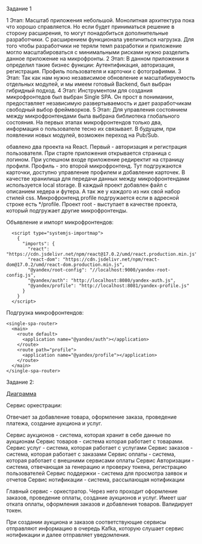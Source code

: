 Задание 1

1 Этап:
    Масштаб приложения небольшой. Монолитная архитектура пока что хорошо справляется. Но если будет приниматься решение в сторону расширения, то могут понадобиться дополнительные разработчики. С расширением функционала увеличиться нагрузка. Для того чтобы разработчики не теряли темп разработки и приложение могло масштабироваться с минимальными рисками нужно разделить данное приложение на микрофронты.
2 Этап:
    В данном приложении я определил такие бизнес функции:
        Аутентификация, авторизация, регистрация.
        Профиль пользователя и карточки с фотографиями.
3 Этап:
    Так как нам нужно независимое обновление и масштабируемость отдельных модулей, и мы имеем готовый Backend, был выбран гибридный подход.
4 Этап:
    Инструментом для создания микрофронтедов был выбран Single SPA. Он прост в понимании, предоставляет независимую развертываемость и дает разработчикам свободный выбор фреймворков.
5 Этап:
    Для управления состоянием между микрофронтендами была выбрана библиотека глобального состояния. На первых этапах микрофронтендов только два, информация о пользователе тесно их связывает. В будущем, при появлении новых модулей, возможен переход на Pub/Sub.

обавлено два проекта на React. Первый - авторизация и регистрация пользователя. При старте приложения открывается страница с логином. При успешном входе приложение редиректит на страницу профиля. Профиль - это второй микрофронтенд. Тут подгружаются карточки, доступно управление профилем и добавление карточек. В качестве хранилища для передачи данных между микрофронтендами используется local storage. В каждый проект добавлен файл с описанием хедера и футера. А так же у каждого из них свой набор стилей css. Микрофронтенд profile подгружается если в адресной строке есть */profile. Проект root - выступает в качестве проекта, который подгружает другие микрофронтенды.

Объявление и импорт микрофронтендов:
```
  <script type="systemjs-importmap">
    {
      "imports": {
        "react": "https://cdn.jsdelivr.net/npm/react@17.0.2/umd/react.production.min.js",
        "react-dom": "https://cdn.jsdelivr.net/npm/react-dom@17.0.2/umd/react-dom.production.min.js",
        "@yandex/root-config": "//localhost:9000/yandex-root-config.js",
        "@yandex/auth": "http://localhost:8080/yandex-auth.js",
        "@yandex/profile": "http://localhost:8081/yandex-profile.js"
      }
    }
  </script>
```

Подгрузка микрофронтендов:
```
<single-spa-router>
  <main>
    <route default>
      <application name="@yandex/auth"></application>
    </route>
    <route path="profile">
      <application name="@yandex/profile"></application>
    </route>
  </main>
</single-spa-router>
```


Задание 2:

[Диаграмма](https://app.diagrams.net/?tags=%7B%7D&lightbox=1&highlight=0000ff&edit=_blank&layers=1&nav=1&title=praktikum_arch_template.drawio.xml.drawio.xml#R%3Cmxfile%3E%3Cdiagram%20name%3D%22DF%22%20id%3D%22BleSmaJVXqo2yb7Co1eL%22%3E7X1tc%2BO4se6vcdW9H8aFd5Af7ZGd5CSbs5Xd3E3Ol1OyLXuc9VgTWzO7k19%2FSYmAwEZToiQSICnMVnktiZQl4MHTjUb30xf84%2Bff%2F%2FA2%2F%2FLph%2BXD4uWCkYffL%2FjsgjFKc0GK%2F5dPfd88lTPzzNPb88PmOeeJn57%2Fs6juNc9%2BfX5YvNcuXC2XL6vnL%2FUn75evr4v7VXXz5rn529vyt%2FfaU4%2FLl4faE1%2FmT4vaG5VP%2FHQ%2Ff1l4l%2F3y%2FLD6tHk2Y3r7%2FB8Xz0%2BfzF%2BmKt%2B88nluLq7e%2BP3T%2FGH5m%2FMUv7ngH9%2BWy9Xmt8%2B%2Ff1y8lMNXH5fbhlftB3tbvK7a3PDz1fsvf87%2BcPXl8%2BLHTw%2F8j%2F%2Fv7%2F%2Fz%2BwedV5%2Fu2%2Fzla%2FWVq4%2B7%2Bm7G4G359fVhUb4NueDXv316Xi1%2B%2BjK%2FL1%2F9rZj34rlPq88vxSNa%2FPr4%2FPLycfmyfFvfyx%2Fmi%2Bzxvnj%2BffW2%2FHXhvKLus8XdY%2FGK%2F0Wq7%2FZt8bZa%2FO48VX2xPyyWnxert%2B%2FFJdWrnJhRNjgjcvP4t%2B2kKaKriz45MyY0r56dV1B5sm%2B%2FHc3il2pADxncLO93cBf0QS40Nri50nyuilc%2BL7%2FN79Z%2Fq7z%2FbfH%2B%2FB%2F38XI1XzmPi%2FW7cB8vHp7dhy%2FL%2B1%2FtR61WnPNyBxMpi0mqTSTNqfBmMuPcn0jN9enzeP%2Fnu6fnj%2FLfn%2F73T%2F94vf5vuvi7%2BPOHPEvTeNg0KkXq61FQ7s0iEzm2HkkXy%2FE%2Fan7zd%2FHD%2FPWH7%2FN79vbl6t%2BvHyhhh8wj3T%2BP87f7ymJJf1YfHx%2FZPcp8D%2BpOSdXNSDOd1RfMB5kRb6glzfyRtpaph5Hm3kj%2F%2FPXtbvnj%2FLs34sUXXYFhfXl%2Bei1%2Bvy%2BGZVGM2XU5HM%2BFTb6qXvj8%2FPBQ3o7OT30GrdUtsf64fF1VE8a4eVx9EsSeHjEZmuyfDKo1Avu8J%2FKixLfwv1z9dcrToJSurwlhRte1IbKfSWhYEAe5WSOhnoxBtLPW1CN6G2nqjfTt%2FH31w%2FJ1MW3uyQykds0GFTQo7MUUYS8B7IXCYC8Q2Iv%2BYC%2F9kS5wd3Vb%2FryerX%2BK9U%2B5%2Fnl1UYxnRi%2BnbpFbTRaVmCPan0X2vSNvDhavD1dl%2BKIc9Jf5%2B%2FvzfX1G6mN6%2F%2FXtm%2FXoi9F6%2B%2F6P8pVLQqh54p%2Flq5esHKzNE7Pf3etn391HPy7enosvW071%2BsnGmVg8mPBJwzy4SwIZZPPc2%2BJlvnr%2BVg%2B6YCNf%2FYUfl8%2FFJ9nu%2Fyk0RTaAZN7kffn17X5R3eeGScBbFftIdSkkrb0dy8glVYyYf0zV33w1f3tarLw3L2awXF72si%2FlBe8HfA2W1WI6xS%2Bbt9yCzw718WEKqRSCR%2FVScsCXGirVv7%2BW0arrz8XXfS6W%2FVXxKvnyO%2FjJaPG%2FEjOkJJIPzwVOS9SUF3%2FYvlau9A%2Ff5m%2FP8%2BL%2Fr18%2FF4i731z0unz7PH9BrloUdvzD%2FL34fc%2BF85cCuq%2FzVRk4RC%2F8tXj5%2BfVp8%2Br862rpvLb8sma2D8UWu%2BmSx8V89fVt8eF9sVoV1zT9lfXHWT0vX1tdWPz%2Fy%2FL9uby%2B4bLCrC1W95%2F8V1%2BeXxcfzLKCL95vzGD59NvT3f8p7VKBE7L9%2F%2F91Jqsi%2Bqv1tM%2FfVs5LGzIvX6lofYuH8q%2BUJFUDyRfqXqCeqv%2BvYVV%2BHRRZm%2B%2B5NgjlX6Ksgovzlx43tmX73B8XL98W5Zwhf69gr3xjAm%2BMCSzM3to0XjNjDotnyPp35ZnJjeHMqmfY5rLNG67f%2FJo4byidNyHmqxZLcvNt6yNQPP1l%2Bxwk%2F4JV%2FzK%2FW7wca4XdAFHJ3xXxFG8ury%2FkzLMfPr%2FvsVzQANsAfPVHL9wYN2aYCz7NuaqRHe3EFNCMy%2Frb5uZTmzdZPj4WC9Kz44dRacMAIW7YaaZ98fvzqmbMi8cbW86ZrB5vTXn54LvzABpy3FEglypz%2FYSa49CJn7AxkG22CgPxKFA3gMv8Umpp3QCAq7YuBmcEeivAWenKn4B%2FiKtu%2FYmGRdDsT5xA%2FHVGt5wtHc6%2B2WxqHEomDtNn5vni58c1l%2FsX2wt49WonlD8aejfsNVx6L5ZKXntbAVzxTsgd95MlRu4J1wnXXdgbkfH61o9wEQrZimERiQ6RfUUdH1w7yCZ9edkJmt1Bk0hwJs8UCQZNjp2c9EW6Nw0bwyuDNheIN85L7m4xgTIEKClwbXOSBcOkOXLvky73Wu%2BEwyHgUKh6tIFTmIbUJw6xxKQuuVE4AKOe43m9M1AG8OmCmSR8hsIn51kdoDnMr%2BoRn3nPbmV%2B48DsqsaWlROpHdBeOb%2FrhMBgCJR53X3kmZbhIBjAVB%2B6s0mgjA9KLuqh3TwPFkfSvcdH99Ji2lsPBIeUE%2FC2UuXhgIjVJ3QJxJkTvnSDlcKhRRegyrnmtg7WG%2FOQmJ2QzWJSzrvdGNpdX5MQ3D%2BCKTgkEyqnwRBM%2FWzP4SN4h%2F1PqA0UPspkfVskNAmI2p4dgGOc0pa0mhyDUEF3UT%2FnpFwGCyxp1jet7vVQExwHBUfBAF0ymALbIxpl32GkE8OcJipfXWxxy6uLEz7738%2FTvO6FUhnQnqvmxJD3L%2FPXvunyIAhuPlCCYA8hpbxusZmt%2Fw%2BReIrFOeHsdlFTclGrJ5F8mvUkJlGyk3qSuumUNL%2BkmtXfrauET%2Fi5TQ1gzwmffZ9Ddp7C7xLqx%2FrFxfPlH59%2FLmscXu%2Feq1KHXcn8D8%2FfOqxw2H7vrioNap9vNJRvGG24lP%2BBKVanCRHM6ZAaq61Niy4tuokvOqp5fdEVrn9AP6uFpNORBT4XbnEPpfqiq%2BIeRsUFqO7RnXptY6zugUVi%2BSUjKjf%2FMpBM2Nrby0Fc%2BQPVAJwduXosB66eqfXpt1ZYNLt6jVvd%2FeWjPdB4ntUNEYggZg1Zv2625UdjuPZZhL22YKSbbsN1AzYGeSbAQu4l%2FxIfINqnCyY3RzmsljG5hTQ4RIRHj5d%2FmpVT3zL02K%2FihyPyQUuRj5cS7Nfz%2B1%2Bf1tcZnZbX5euiutqRbrnOyv92WZ9D1EBywJnGnrhiIASxO11oROIYMqWfQ8SQOUvcmYueUAZRlusWKFNhUdbngZ7094vXlQHdogw1staGVtdPhrUKD1tq2RGeNPD06ADwxPrHU2OaTEIJihKgHUR1fJT0eXC7FyWO9eJOzOljdVFCkIegfHgI6k9PpRZuESzvLNyScRtdMeEWee7hFlEvbhc8v8zUNtyij1dSqW%2F%2FYGFyZ0IqWX1pCBFEmK3vEL9LnqAO2qYTJHmJfXES1llywoeCiQRQwP%2FQlS6WOXM27J7BN%2BkxUsL6PCFOu9wou1wOKDGP7y0c1G%2BjhdywJzC8UA0Cwzq%2FIzuN9imatRzRrEXtNe9NsxaV4QBD%2B%2F7rRp5yTa7Lr6tSlvKj7ctDfDwW%2F92WH%2BL66W3%2B8LzYvmbgWx%2F%2B9eUzb%2Firix%2Fm75%2BsO2ZW2Npe%2FGhlNWd3y9Vq%2BRlZgqvlF2ylulhwVh4zj6svX%2F7J%2BfuXzRd9fP69%2FBwb87J4u%2Fm22FiZSvz4S3nD59%2Bfyo5Jl%2FPf3sXl02L%2B1sL4HAwkTmA7Ao4I4VOkGwHtq5UK5Ugg6rBkA9HglbQ5p4lK1Z1Qg4AzKuWl3%2BqIYp2O%2BuNdcyA%2FOd6l8Xm3hVZ44t2h8y7Lo%2FMuspWcDVlycPxU7bEJwaiahT1u5C0CamOkajYAFxmr6kxUPTaqju8iI6UcnbnIu3Nw%2BdmRNPSnGepP2%2BqPQCTtR8uQY4%2BXl%2Bcv701D584BXHVgWOsMcnurdTH93awuSuHwcoSmkWaejPc1tsJ3qOUox5Z7JjD%2B2LaxgGvDZHops%2FpwQu5%2FfFn%2Bdv9p%2Fra6fCgbnM4bp6Q%2B7CPrlsopCKV%2BsE1Q3alkCAdRveMg4LTJlNim%2FviuQJQ3dwXavpa6Avmf%2B9iuQPD8RJhB3tkuqLkN0NHdfg6ugfY%2BhHUfMPiQwZwL1dO8N0%2FfvSH54M2tf07Ze9njHW%2FvdXs7y1VH%2FQ85zVqEyaipyalZnv7IqjnTKJFVIqvpkxVMiTxTKmJYv%2B2wVKQxv2kCETYR%2FzBEp8OQCUTYePTDEKx0fha4ZHB6oTOBnm%2F0dhSNpkxiZS6ncC9ivsrGf%2FYVE8foaFC5VvVEWW6NV61CTSBjqnob1ORbn6NvfXrf4KN98ICOqg3JouZ8%2FnZf0SbvaoVnrF4HzUmGrHCjqVwjzQ5cVrxJQuP6vju6NF807HNm%2F5q%2FPi2Lj%2Fnj99Wn5ev%2B0vm7xmnvz2R25ENvG13smuu%2BUmRxqcKAU23iZ%2BBw0s0gMUkhuX3J7Rpkb8nqW2Dol11W73LlprHw2p%2FZemik6V02tGY%2BjQ3xuW7b7HAZcLJLAHQSILftta3LwnyQM3OaEMYLbLFPPMhotNsa0o9Sf2zcGpp5e1k8rjoaep3DoTfBB2foOUHCH13s0fGhx7dWxy9NTEe%2F2lodUWF%2BG3njBWIPt%2Bt%2FTYjpxASpDEJEI3u0oKuzRQra%2FijOxCItKABcfnlYPM6%2FvnTEHIJoyBym%2FXCAoAyOiha5A6c4%2Bu3I2Ynd90DPjGax6bkht6xDj%2BcsWdb49XamDXpr5xAiJMtiFZchY%2BVbwkqR8iNJmSGedFhSblFQmUA0cBCZ045YIMIUzmag9MRuBqwHf1O3Qtbm2K4bpL4ZsBfn52Z8dA4iikz5boZVbApifHbIjTXmV4B4MyuFVMuIjPtLFXKGESi%2BIwLVI8zayXuO3mlV%2Fs4grNNqoJus0HitEFexrVDXMcGDlmo3K5OBMTXdL%2BOtzIZECrdi9NphVdG8YXQjdjfO7tKlZmICgdR5yQ3%2B3TrvT50b%2FWrW7AAvoYrYjtlHyEA3wQI7WCkqhp3efIROwoCJ1c97bxG75jaB6HAQQTOGxcqCgqhNqGxiZWvNiW1dzDHnwNygB5Nm31pTnDSZL93Psh%2FLKtbg6qkY5wN8gS5O3d1FChex7mgGRAaCAjT3DX6O2HvYwaq7LMJmofuURjiGNMKhZgtWiUqPmxW3ve7n58%2Fl0iZ%2FXfxW%2FPzb8vM6SHNq2U9TttN%2F%2FfLznvKb5vSfflIb7%2BjDw%2BM2VdndqxaOXN7R1kJwDTIMBFEe0wiEaboowcGZBosXJaYZD9OMLmH5NAqaddQ8w0m0qr%2FRxAlIAldHcOT8A8uo7o%2BBUslEYqAzZKA%2FzabONRpsbIVC0inDck1zk4DENYlrJss15%2BrteAyU%2B9utwAyEneQkBkoMdA4MNPMyg668kpYb5yh65rypX9hSPKlrilNTJzMQO5LM37qhx9L9kVlzNWwis0RmkyazfObcYNWB1zTG0DvtBcLjualTlwD9zLnMED8sR4q7%2B6Ou5uruRF2JuiZNXXuFOifORgwoTUikH4LtUBCGjZpb%2FiU2Smw0bTayic7WkcrqydCb3d%2B0OcmcwxtOUjR6pAqrZ0yclDjpDDgpt71h3IZf5%2BAbUeAbKazFDw%2B5UxNYLuQpIxtYp1LaZr%2Bm%2BS%2FjCLdzjrQf6U%2Bn0qSuJnZP7J6EKk9d4lJysMSRvM6wQpWiObHzrsHwJqXKVpOtCNs%2F2UGVKpE%2BXf3NtYkgkf1SlbATg%2F297o9NGy0cWn%2FhoyWs5GOr1mNJVO6iqXqxC1hkBMCCI23Mglb2CWy%2FfzAqyllK5aFhykMRECHcEhREssVmLYFo4CDKfamMsCCK3bomgehkEIksNoiS2sHoQRSfiZLaQbdqB4ozECnhBBFmCqt2IM9J7UAJDVeZUaaKpXagmkNVKRadYtGTPWmcegWg4iasZahGstgVgKpFlGPQ0oZSMi9yxHwLGlTaUKdd%2F%2Fh8bQlQRH0vIKivrZET6e1Rw43Drm7CmK9DvPfYgQR06oYgaCltodCWMTTWfZSGPLPCWj%2FPQPMjUZ9H0F0D7S6bINESEgJAQjEMEjJkG442LauHbpspGFbp1%2BgFts2Y5EGyzcO2zTBGYrzWaLa5hf7wyFYmprwWeGUiEeqaw1PYODfDwrVuTU0YkqXzJx44uoIiB%2B0MCTj2Z%2Bew2sNEyaOiZEGRSEZQSkaOJmBgSjg%2Bsw1AWT5Rjo%2Bd%2BOR4PpE56jmzkIwygagWtM%2FSH9Sw9jlLUa3x0bTdxVocqcgpURkS1xr52pQkdpurbGf0yDVQrjRHnmzdaVEiiQcOOTHPBrF2WcoPmwAxy9gHDlmLyNjYiNl4nfGIGYkUlduSG69lGfVCG9oJ7jMjUGmrS2ybsjZsXVwcslhkoGwtVfSdSZbSMKfA1Uhf07Bc3SJkNjKuVtHTNrKGENKJXC0cjxtrbpl8bRwfCuIDiTAqDB%2B9cXeqCBsfd4M4taKRmTtHomgpzyMcq3hHyQgegmZ55Eg8LB1cRDAwwuTdR9sc5Kn1j%2FNaSvw%2Fl8T%2F9RsJ7yKrHO3aRu5YQuq428S5XTn0l027pkDAfRQXHPGTsfql3moK8tTTI9HYudIY6rW7btvaPZs4JwnISVinM4Fsu%2FrjpNSaY9ycNHDqOUY%2F7BS%2B0g4X3ToEc%2BV4TsTpp3GiI1X8fjN50uKAtJCu91QiNUG9kRYlWMpVYq3xsNb5eVJXrMFjItOv7xZG5dKeE%2BZ%2BdNEkKgdikBRSSgwyVgax3ghv4BTQBPHauTF3ItzCdY2mT0PcSFc6iS%2FI9ktgSYo9MlHqNZ2YaGRMZBqAbaM83OGjc6ASqaFH41cLZiEDOZR0XXsbuv%2BFoqBxLcG0IYlAdpr99b%2BgJAXIEj2nBhhdrfEMRMCJRNZ40AYYlGA5o6kDRgezrUFPA3S2g3bAoKS5g2b3k732lZpbYFTB52ZnatrgkNDcIyq%2BYRteUNJJJuvE8k0Dd7zIgQoZpwI5bwiZmmoFz1KC82gSnH0UxdYIp7RFgXdC0bBRhLZkDIsillA0dhRxFh1FqTR%2B9CgaABe10YxMbS8OiCvTvF6bzSn31Q8Ct72g1I8sT7jvBYdJmlT6SZpB%2B15QmmLQzmspBj2CI8LU%2BKIN1zBQdsm58o8Rwza%2BoAwJdsxSIW5l6%2FuuvlSgFQpnuJRW0FJcK3ubanFDowHyAxHRpXrojjbiyR1J7sgQ3ZGUO3mypwKOcrlRfYmZOylS7mRiopEx0dnnTjIYyBTMrwYJmzspJtC3BJTYKCTVJqxsHBWxNR33%2BujpmAFRBoP6cpj8T9BjBoEk6MHdZ%2Baw6tUFc2NKSMld7fkz21N6Ul9KSmRPiUW4e9xStmigPmwCVqY7%2BPbYwA%2FlhSZgJJ2t1cLZkZJ4XotFKQ5n1T%2BPy5D4bH9LRcZORktW9YjDeyEBjlTsdDTZ4vB%2B6JTr5fj5J7WBKVfiuvZXwol22%2BOwvdoiNhZlk8Xdpn%2BkxcmLq3sChE60Q%2BzgI4FTuTP1lDzyZ4QinhITiHJBj%2FyfdlVj5H8BoeQ3%2FA3M%2F9OTytckusstkY1M4v9x8r%2BnhKzR09fQ%2FB9bbT%2Fx%2FzFRNaAXoGls%2F1%2B1SAEfOv%2BDSJaOH%2FNWyK5qdmKvFFeIEDBz5r2aOUlZ%2FKJVWs3Z0nsO%2BxdpNBTKTAeeMASvWhxGJYIfHMEDbSkd%2FdhEtdgoDpvgM10P8AhunJ%2BIBN9wGCXq1G4pljWTevPxlO1muE1Fcr374ndsP1HLWzol8%2Fr23ExBlgFPH2t%2Fw1RYM9DiSCyZgWGZAWX9PwskjST0BzUDevS5LZkGtpVH7ytOdUNGfOZQ7UeHWGcnmIFE6B0QOkGKZfOQ3cipbhFwTYQ%2BOEIHW0Qeux051V3nygQWeuSaAT4vVqI%2FpqGFHo2RSbnkKZc8CT2evMZzVl%2FjFKsXCSv0mDV3DblryPNPQo%2BtZjsDmgnobIcVejRJeUMQetzE6Jl7ysudML3blvHG2S3YuPykoaOgM8B86ASWgcxYF576xLzpsDKQgnCIiyxyh3KaJdGskW3ffBRxhF0Co6iNaFZC0bBRpGMHAbLYh8QJRSejSKjoKIqdS5xQNAUuahPYTjKQB0wyJyDqzDTzJjm0DGSWAqTOaylAOgKxjaRC2IptOIjeCazxVlgVwhyJ1c6SCmFlano%2BPucaVL4JLrDE2MAqhDkS0oWLPKkQ9oEGkNQkBIuvQpjHqV%2Fr2NXjWgPhHpb5lYGBk5tyvIhtj27EQWcb57eINFhEzJyQukuIBi0lyzGPPuT2P2UkHREAkAoCKXJIm5EWkiSDTjEtTByMqnDfwIVl4WJrhbvAqZR4AuzPeR69lNjWtSX%2BHxX%2Fw4xUEbkPECNJEDxFBscVGUyC4F0HDSWWxB1YEJyRJAiemCgxkctE68jNzHk5ayhO2xsqnzifEagGIaXvWDGKhLx75LOxF28iO%2BvMH9XQO%2BvYaS9p39PFvgdR%2Bwy878G1IK6ow6e6flQJyn9bx8zPLl7C4GQT7MjJ9DEOFC8Zu0q5z8aF3UPGNTQfp3OICfCxEGhvuqCMTPtJG0msfRxrF86eD4igdYCsTY%2FygXM2zBAQSCVUYMZGWoInxh4%2BY4OTY5FHTh1nWGfz2UYukxgdNT86cb0zgcuXy7Q33qR0lWMPLEWG9iHOMNrpj8yxnK8U3k3h3QGHd5u4yKZTDC2s2m0lC9T6kYjN0YjN6S%2BmSseun5SBXo80l4ibHVg%2FyWo4JW5O3Jz0k05e4xkHa5whazyofpJtAZ70k7oWwck52z%2FbYeMm9lsMTT%2FpxjsBdwN01xMHioKmX%2FlACauWxIz7lNSS4qklUV7HBSNmEqKFdlhSSxpbgNBHEcIugVGU1JJGjyJ7Sh8PRbGPKxKKTkYRQ0T%2FA6ModtpYQtEUuCipJXUdY87r55rFRhPpAxhWLYkxP8pcrMLV01t5bBB03%2BkuU7iMdUdTIAUHU8D9MH%2BOnBWK%2FiYgxaOd11I8egRnhUmuqg3XCGMwrWdoAtPR5KpsdC3JVfkebv%2FJKpmsJ6swkqGpqEHlquxBTJKrCo2GemIyoxmNLlfFeOxAVsqYPGL7KOpt2wu3NnZAlKcucmPEEdyhZrErJQRinRKOxoYjymNrv4hk16aAowwrAwyMpGTZJoAku%2B2JhiPZQo0w4WjwODL9WOPhKKmaOa%2BNMIC8M07cQ%2Fz3%2FUsZ2EWAAf%2BWXbMYGEhTjuTpyZbHhqalFSpyBUZtOArEn6Dw6CVWBmMTNnmV3SlbhK03AxwtCfw6K%2F%2FzSH1N97NcqY6oUJl7LBVKJL7NguqqyaSrlrgwceHpXPinWWK6HUxHmc90JKjimsRSBRPTjYfpzjBtoPEAcJDJALe3QorrjijETwaQfvwhC1pfrFrEH4atOJNpL2vS90ADK86oFucVIxtVoqIrYSo2vVFlPgGEHlUkclTydFbP4QB6Mwfpj6H1jzZNRJk%2FZDfYNxdI%2BaSsO7HAWb3xkDD1xBEfSljXOyaCik4qZOtd7kA286qdiWQHgsOiIT8QHOufZwcOkFVENKpIqsOCA9mtlExj66fdxjt2OrP6VrWpU1CCUQ8wAp01C9cKS1UMzTGxK5vSkdkRR2YSeumI5xP2yEylI%2FwJ4IgYPa54OGoh0ZVwNHgcGVWbeDhqISw%2Bsu0tRZqSBN7earzYpSxsAH0hheN6NukgZt721vamvHUucHsqWAFXt5flztPlgx3T%2FOwcUw9oCtvf2NhGGMdUpyzlCRgCqmI7FEaYfkKGANPDCG0I%2Bo9z3jjEDlqWremduXcddBx%2FltEH0KCB2RZGLsWzsBSfCggmQPG2z0Y8ih99qzyf4oWfAx2a4hsaNLjEelsndOusN3n23XrqZ0jiIIRsc5Zqay9oYwadAn9TIHGFJBqHJfHRd9jzSTyPT%2BJIGKz7gE2i9W6BwwlWk2k99jDEnqViugkQO0fy98ISe9Z1G77ATVe07W%2Fy3Sw5hXhdoZuuZClb3XktZaunpisnrfGcgjVOozddybDUnNR0pYPZ5oLsn%2B2wTVcybBs9hKYrQLOOOKp0QK3uynjvk4aOSVCx0EE6sAVuw5J1kjMzMW86bBsWLTnABcUKGsM63i1SYJJo%2FZC2bwiKsP6OQVGUxw4DJBSdjKL4DTSMe51QNBoU5RqiyExiPBSxhKKRoWiIXNSmPV1qw3LAJGekrsLOKYnfhiX3487TbcOicwkCWJTFbsOS4wkkqTNCiENFbQv8LSB0%2FM4InOAlzbXOCG7W%2Fybf3zlNnhHT74Svf%2BdnN68gB4hjtX8ZFqjub1Jj91hMJ8VHOGagV0aBo8ihBk5S7d8YcQR9Px1ZTtymWKWj8ZEejSfJSvh9knzvSaKWdDa77V2RLrPNRw0VckwRP6h8L6dJynzcXDi6NKGTRS2vGLbtLwlskKKWXXa4zKyEnaUQ4udvmsB8IAZpTkNKDDIGBkne1DC8qZEIgMfylRTiKwUVAOc07RvHzXTn5yvlrpTjreMxmRMQ5jKUfUicCLovjrDxvGaT97Z0xkDsiiPnlmH7iXOG5VslEhoPCQ2ca0I6TEcSFKhM5fVTQV%2FzxVevPjPWYgo92UUKGHrkrRRoGjdvnaHz5GYdXFdV7dudHKpQZVmpuv4cnCRwUMyxnPTATlKKSSWyGRfZbKPa1nXhDTSDyvBvbsydGJNw%2Fahz4CHo9pgCJ5eHhE1yC8REKWaUmGhkTNScS3k2VAKKEgSWQxmydRw3gumjlb%2FStl2R5efo8lec4zK1Ve07d9z5mVfUfpxYbVNjJjTF3b7nzHkTWrsGqcI%2FYqdifz83cXNtGwHYpU4QZS2K%2BAz95UvzpHs7wjxXAehNxFbWKjbi47cZCtgM4scWQtuMFmVLh4ak7Y5udzTc0j2IhjPHoshLzyDslWXZ6KWfGfEDUUXOKUPbrYVUy%2BU8qeWOkfohS1Ek8hCW%2BseulqttA0tbGG4KFiNSP66We%2BV2INIO2aJbgR0Ub%2FtWJIrvCULYQail8zAUL7AEjkTxQ6d4CCUdWaaCm8L8MVM82DIxRGYxMMULJM5WHgVvaJbWozGkC%2BHzI1x%2BGy%2Bycuk2jHNt3sdPejk38tcAXAz177EsmB7Jv422TCL%2FoZE%2F5CkW278XLUKEIyN%2FiljU0OSPBMxihnYSzx%2Fh5FOtMZ5nIZtjcIElICWeHxnPU9ObIh7Pt4gHDp3nPT2i2G2quUCiYyHiOMfxuZp%2FLifx9e79ywWSTzF5fgd%2BPOVo92nCgvJ7bO3sxO%2FH8DukInPcEo3fTSOAMfM7TOsx3ykev8uG7tO7gzhuHoyvINkioFMj%2Br3u%2FpnROOgvXcDEdwOoRiRg%2ByNxmfJsxkjikG9U7Ei87DrPJnQHO5rX810FE8iYBu5gZwkipc6n1PnUwe50P42CNU6RNR60gx2XIZuanVcHO0r2z3bQDna2KnRwHezc5Hr3AuHsAa4cbx70op40jDh0DKQPo7Dd7LjsJPQyMc86dDc7AnDBSexIioqdVpV6%2F5yOIoRdAqMo9SEbP4pyRH8iLIpaRHUTioaNIpFFR1HsXLGEoilwUZsgd%2Bpmd8Aka12PQAvbySxeNzuu%2FBj0lLvZARl0gVVcBe1mx1WKVjuvpWj1CIRe8qMjX0avfHAyMF1qkOuMgCCqRLQhAivbKSRkDlOUU9PM3rIYjAyPtTsqj980U%2BHpjDkoELU4cGtJ3TJR4WAooaENGur5ZEKg9aU0bHxcdRIfT1ktYTeOQERVWL3kaBtHHTugnnB0DI7A3tROYzwcxQ6GJhx1gCNMATEwjmKHQxOOusCRyjAXKSySUt7vBJAkKZZAHhRHqa%2F9FHCkYhd5ZqlYeIw4ggfGJDYfZVg6bcLRyHDEEZ27wDhqIR6YcDR4HNHYKZl57GS6hKMu7BpSzxsYR2m%2FNgUcIe0eAuMo%2BUcTwJGV4oyFI0HSycgUcJRHxxHmH6WUsZQy5szitFLGLjaJJFd%2B%2B6EBNmXuOJeMAfrhSGZ40FwyQVJL5sQ%2F58g%2F%2BcxLXtuRCTlxXgKZ9FLF56UJiBvXR5ULZNMSVhTN9rVrFEVzRYytTNpNg%2BaZlcEEOmpWDu3m4lSdTNt39MqTXbipboGomHrCKdTaEwJLP7ZVLkESTu25V9oOj2k7bJSFLZRQPb6g2%2BHxax3z%2BqCiZWmhab%2BhOOAkR%2BqCEYfqXYZ3NTJnyFsdRO%2FnWVUgQNVRwYUYyZteOYFIPlUVjJDkGShQ4TxyNrhtijslklf%2BQXtgkqdIJLkbkrdsbOXSMser%2F%2BhVjPnVY9nFVj7ZfhjXTNw4W4MZ9gFS2RkwEHBVa4ruAkJ2PBGURTYQSa3kYPNgvNMtkCKrlQjaoshj0OZBZhqYB7syIpoHJKBWhX5cFkbDQNph5DYNDslWX7P2jB%2Fx2U3rJqJ0XuQus8w6%2B1sAoV1rgzY8ETTVOoyO4BVVsEA9dlWxoC2ChYPWyie6bjQZMdFWd0y5kQYIo5UvKBY7S0e56SjXmcWkld%2B6H4bpAm3XOEXWeFCtfEGxooykld%2FFbJs6hV2zHVQrX1As2hpdKx%2FsFVzHvy4qNWm4MAodAOnDJawmvmCdZCRPzIMOrInPM4ALiqnFBXW2GRIWTjG5IW%2FZEBQh7BIYRSmyO34UIRLFgVEUW74noehkFLEsOopil4ImFE2Bi9oEs5Mm%2FiGC7OaQa%2Bv8RtfEF8yPNU9XEz8jEq4zFlkTX7AWQiI9nOZ2XSNBibezi57xw7AIUTKEgzaEuQAwQrKDwxpCjsSNttHAG%2Bc43tWU97XB90YGzy5Ji1INJ5thwpc0aFyZIwGhWeoeEAwTHGBC6ejdA4RpaTB2Iw06HjOb%2FBDPSPMU8xifkYYbGR1ZHlTwOOWwvS9Qhhyzhl6geE3slZuqLr2UyKZM9%2BQLNc28gDOPWD2GBAd6tHqxi1YTNZ9MzczMWTxqxrtxpc5LwRlFieidlwRPMZnxcQoF6fYluiKzisk%2BTDgaM46w2v%2FAOIpTTNX7xoHL6OF30UNFFTECOrT1bqL4GTKFciC2H0TRuMLKXwPbfhG7PipxdhecjYmfheXs2L0XEo5O3pfaWo14KEJ2In2d86R4l2%2BhYAwZ1VQMesojkZO%2FVCCYCgQHrPV61Ugrl3%2BaDU%2BWlZLCEnRFITmvq9UXFtynEI0ogPWnymr86cQgiUHGzyBmt148dVsXLWlydabNNyYJ1NlU%2By4LQZzYHgknydMnwpkW4Yxad75LwskIh1E8xMGhJkMkEOFgMbxEOIlwBkw43HFbrh1R5c3Ps9wp5X7CXhbWcela4yq4xq1X8YKpwwc%2BcpNIrk3QyHhSoDsmNg5OWAQilhw2Ni4bBPHdnC13M1hS%2FSHaN2ce6xaKIKexWN1hj8HuFolYAydgmPMgETGZwASsGorFXDHx6yqfYZvb4PZ7QOXFUX1wX07WP5ByW0rYC6TZW1lPCHwk%2B2HYeS9bCfGFdxIK2mRCYYdUycQP3cQrACUaW99BxVYJSTg6BkdgIyeju4qqRVLXsP0I625vUxH83XFoPwLZHpcOuKhnTdqwqOsFAAX6ZpfcJlRWv9zWnQjQA%2BXaeVt7InRTdx8IVKaHroR0rr89N4dCaAmB5sdzmWJB3YkUMRifGdASFsnr2DKaKo6MTadmANhWSvzVGdoM4DmK%2Be7%2BUseZgUToHRA6poFuwnthCF13InOcCD0woQ9O9kjH1uVIODoGRyDSzLCMgbA4irM%2F7F3fjqnop326YZN4YoGdLbR3g8EbI%2B%2BGolNBw%2B6SO2YscW3pBT3j0bE3d6lQ6vAIH4Uwih3h09jWLqV8pZQvZxYn3zdLdqQCLQSDrbERCWK8bxbvaYXTzF%2Fh0xWBFkISOAPtkjH6E4HWSJwnUWyi2ESxxyxwScCBHtp%2BNCjFiswPy02YYiUHqVmE%2B15sWIrNUnF3othEsR1tU7MMNGDnDJEADkyx7IwoVuckgzPgx5sCU2wqRk0Umyi2mwWuOK1HAjlVmIJbWIr1k0anS7GKcwFnwN9HBKbYVH6bKDZRbFc%2BFFNggZtGLxEp9pwa8uncqPDZGUASFgJTLHZomig2UWyi2CN8KKsCvd2mYjqPYSn2nI67FCxvQUM1gSk2HXclik0U280CzwhUd6EcKS4NS7H5OR13ZURROAP%2BPiIsxZo0skSxiWITxZ6eMlT3oXixLqJT7DkddwmbQGEDBblv5IJSrDYHcM44Lx6eFmYklm%2BrT8un5ev85Wb7LBi57TV%2FWZbZzOvh%2B1dBLN%2Br8atIypm4xe%2FPq384v%2F%2BzfKtLWT2a%2FV698%2FrBd%2BfBjwUZF1%2B8nOvZzmXxvvz6VkntNSGv2j8UnPG0WO24khu1yHJcdk7z2%2BKlYNVvi9on6WHNYKIXFX016A76lhIys6qYGdMerGoxtFNSAfpLOJUXlfSpW76ReWX4V06phXKez%2FdrGN41kvGGR3%2BpVhKrIw4mwD%2B%2BLH%2B7%2F1TYi8uH57fF%2Fep%2FH%2BareQNRdLGBVXk9Rih55icTCYHmxPdWe5Ong5jkXyX%2FqqMlrlkGlrgpZIzoX%2FkHMX%2BeP%2F46n55zpbSkYPhF7FOYPKpztXWo%2Fum80uBcvRZf%2BB%2FuA8clKx9ub1s%2Fqt3XnVcmzVzs9cqsFzQQr0xSLBx8Cp05DOWT2%2BPjI7u%2F98iteOVB3SmpullTMuNA8o1kfthdmi5oNdFl1ldBqGQtxCHGN9Kq7h8yKlqPtOhtpFvINI5vpIEnXlZWICONNG1jor%2BR9uMgP399u1v%2BOP8e0FRXG6WH5W%2Bu3d5MGDMF6Vs73sVkUDAZGMFQjWyLRF%2B7Isn8DODbYgPyQ%2BE4TnwydN2DQjmICsSB7XEy8P7LV7eOVJRwghGbBpf0cvILpw2LUVMkGmiuelZJeXxcqAYDofM70tE%2BDhla6Q8tw4a2N5UUyXruNBFraDmC2tBD20JfZJRDOwDU9qynGGtoxQBQ2yCq6AogCicGz7zgvXBi80A8yQ3eA2XGtdp%2BTWzxukFOUQ1CQqmT%2Bc%2B8%2Bc8wDX2KIaC3bTBHtsEVAvwDGjup1FPE2qG6DC62F5heVOeGA59iURyQsDhANumdMcG%2BqZ3ApMLFzdHFTXXYSfXjAY5mrquQ6x6fNjVQIWlqK0d%2BCFM7AE3S9eWNQtRJ0c47XKIwTsWwOtaQinaSY2kgCUcjwxGn0XHUImqTcDR4HMXnoxYhqoSjoeNIxOejNnq%2FR6b6zVfzu%2Fl7O4%2F08%2FLb%2FM5mrLwt3p%2F%2F4z5erso3s48fFi8L9%2FHi4dl9%2BLK8%2F9VC736DeOflTqZSey4KEqViiK9LzblPD5OZZHed184mw7CHzMH3L2Vr9BaZzKwGEedDWMrG4EOa8p%2Flpv066HFqN%2BHaeebK7316ub55XxxNzpxsyM0XjZY2eZ2V%2F3kmdJ1QOctVR1kYijEvloacXxrrFKSdu%2BRITD2RVSKrsyGrP80SFZVUhOUghaUi4Z%2BXpMzhxc4Rq8Kq48scFv4BDvXD78U7PX9p3Lq4UXm4ywSB9oYqiQ5WkmCwLUDG%2FRR8k15XW0h9FUBYWLiD6%2B8nRzC4igKVKZFJ5Owx6OCafeMIikctS22J6Z81XsJZ6hRCki0JySb%2FDoaQ%2FIjwOPkoE1BD3xyWR1sy0if7g2t12W73Lz%2B9CepHzxWsV%2BNGPRp%2BKSO21%2FP7X5%2FW18GIcD2ATIiWWnaFJ9PWusITzc0Js%2BspqqDHyabGsE9AgX3Dtv9eggkKE1aHSbFhiw%2BTZlnzADBxomDcySr8WF2UIORBKB8ghJp1J1J4bLrhsYhqARUzPc7v68D6%2BflzqQ9E%2Frr4rfj5t%2BXndZgKUy45mpL26pD0E%2FK6ow8PjwQPeXXXCFgIaKEYokaSIce%2B%2FW06JJY%2B0K2B6iwuOlYTZQOqHWBIygxiiGeXiJEKmw0tm4Wvo8Po8LPABLQCaEq1A1pYb0jFjdBfHBH7ohe1CD3bF6JvnLz9wS9Zzc%2Fe4BczkgbdBb%2FWt169vZUVwPaCdarVu%2FPOP5ZPOCjLWL0ZGKNVEH6Lks17bjFjP9wpfOWfOWsfWMOPtfnjx5BMsrCxNuXH2hBBnn7G9vFR67vHrnaDIPRfDC2LPbbN0nHR7Wxy1zAMZUBgmyl2SSWx%2F5C8z7Cumxqw65YghUFK19tiMJrzy1zl9h%2BPDqnxqNtuDyjpelodRy3Psz2eWtfJFMZytji7pMNw3xhQ%2Fyu2A9zFT4s7JGG778iBgDa8oycXUfkuYj5GF9F3Y6zwZbwMhqi7uGMJIsuiE0Tb%2Fd1gCILCExVWpTk0LnfvDnOI1kwQudp5R08EoXlMEB%2BVLAhCEbrHUIRmLaE6lFCEotBVFzrbCTyRmVY1J9xRpcb0DFXm2TKKUPDwjZmyooTbAYwd79AD3pOn2PdRLlPOwBZLSHLpx37Cxr4zgoQoAxicrQekD0ritHW%2FO0stW1iSrKUlUcavHUpGp0bKMMvjcVf%2F56MjJOMKzFBnoZL60rWqUj6FmyLcr59fru5XS3dBHlhx7SAArRjvvihagwMn22HZWXEm%2Flmro%2B1NSV5qfw9oGNVK%2BUhPD4g4Ej%2F1yaxpAN04KBDOW5FKCWibPOGHU0Y8zxls2MCp9PejgScaWUohqZVeEgJ8c7outDp4c9mOdDt2tT0%2FlxbOdP1cikvOjQiUeZ8N9Ve37vCaqcwK88sNu9feMau%2F5cZGeG%2FZmSOdNeeRPzx%2Fq%2BVAZY6DBtQcUdm39sJ%2F2rng1kkrt2RhnTn3M%2BEfs%2Fo45Chq2qhS4n8tqufYBU1xXd%2BqcaqRsJlAthr9BdazOCGHYzMZOvMAW6c1mBLSoXiAJpY1okDnB%2BIbI6HpnqnuOtKZtS3jEqZoM3b4SNP6wQalVRlUk1nz7mCcZwByfQSDkOZUKaE8JZQPOqG8o9q6waWXU6J5vujIYyGKAz5RSCoA1gmvNwOoiL%2BDRnyYEQSeOasPrrANoGIFnpVplpSIPBH5WIh8Z03r4Oi5y%2BofxUHmi1DcZ5Cg1T%2BKJlcwMchkGOScawsLdiGAXXTk2kKVI%2FIlAw9%2BgLhHf%2Fkxyij5ju5U035yx2jIUbr0GQVLRsTWzVJY38UkK3IRsw6SZvWMIyqUvBRsm26PqBYGTbdXaAPIJDIyWEBRBFDZFk%2B5n%2FYQGlD9iwIktay%2B4MU4xldiCy%2FfxoXNY1NYOejAa7iD6Rcq1tYvHEaCP5fAiaJUMBci%2B%2B%2FghO4%2BKBMs4zvv6OegTGHd4I5VmkZo8L9%2B%2BXmX7vO50hdjAE%2B0rLTZ%2FkMKZsPSV5tOcgcFDJDAQFkZbF8xDVe6atBn%2B%2BiaISZGgr%2FmcghkVFWPw5pOM5zXUiyy%2F1hkQE19G7dAO2TN3%2B4r8uWdrXHNwRonyLYCOwvmvQWO0JZ31VQ0xIn3G1jRYGBn%2F5q%2FPi2LD%2Frj98JVfN0f%2Fb2LYHp3%2BoqHiIKBfmLFbPvB38BWsnkP2dp5appbHzXbpHw3UdXtsW2zZ2%2BcC66cW5oKLuqdflG8xPbgOoOR0bfZOgbMgxEzFwXCUZu%2BdHv7G06sByFqRVyT87B4nH99WXWECw19cpIhxiRku0KFdrg7GBZgI3NI28vtCKeml0eiiCLsEhhFWOuxhKJxoQg55w6LIrNRTigaC4oUhS0lojeWV0g%2FqoSiQaNokFyExawhiibWxrk5ftrFJOdAFoYS7VMFN4e27izbrkM9TLMfgy5W4erpbfHuTXe%2F%2B053mcJlrLtiay7BFCCHmDnSKbK3gnElkGh1GYQgzjG18MRZ3IAEwQ663frg9fvAkl%2BYfmFyG4PNOXZaBIzO7fpfkx3pYk0KUVf8olRkl4gBN71TwoQqkAZuXqqD1YNYT2RV982dJ6%2BdTBq%2FUmbq8wqkHouF7s9qhgWt%2B5tULI4Z0i3bO%2FDJMfMdMw7i4ZTEDjWITuKYCUeBcQR8P9sNNh6OsMBnOiYfzzH5ztPwHk65G0%2Fb4N%2ByaxYDA9lzFHfCee2xxUCRpREbDv2CpxZc09nstv%2F6IpqDPRjHWhcwRLarv0oUgYXvExeOhwtHlzJ0cvniFcO2%2FSWBDbIAukt9CsUIoBCm%2FdoZo5kZhkEkdnSTGGQ8DJK8qWF4U7tLcc7eV0JEyilBgpM9Ml1zJ%2FLEdGNguvPzlZLqVxuysS3qt2SDxDrDqn6lnvWJbEZGNld1Yf3N8RtOM7cXNbHka%2BfG3HGThHtaew48BGLlqPqgEJdBQ0SyueYkMVFiokEyUXM6wLlQCQV5dRxLAwiqZSVbpAGcMrL0o9QfZ33vTKUQkKQRUXtOkFQqc6Lew9AiJ%2BOl9y8c80sdu8ocqwtaKtiUqZ1JNVUl17ml1nA48%2F5Rtm0eHya3RsYu4kk5EcckPUMKyfwofticCNmijGcM5AwkHCnL%2FJ18YHJWyAHJzBbb3jjhGDfbFc1hJQ4JX3mltTfOjeeXzyoFnHmF5LMygc19b%2FRs2pEneh4TPXNIIjmyDQ9Kz6bWauz0DPqoU8b9KujQ9Iyc6pS%2B840TD%2Febj4FuX9cNIXR1pmTszbMgGBnzoHoaCgupJzIeOBkzD0qxCwQVFhAdIxnDzGzTai0iGSMxouoYE633cqvEmgIZiaSbPGbYbS1HPWYZlqRTkccYSRpQCSPRPeYWgbFRkjRi%2FkKTNBIr2nrMNuZsCftji2hzKtDd60NTSTF6Zsiy6o%2BedWyhlkTPHdAzlX7xf1h61i0CY6OgZ1BtbdsMxKNnjcSKOjgMbKy6OFN69rxnIjB6NlXTgei5hbB2oufB0TMkEdPVOh49twiVjYKe4UErix5v1rjESV%2ByN%2BnIcAeFAwkczn3jTTUiS9UjgSetlDESOKQZHjtGrVuE0UZB4KAMTBiZ9ogEjkSW%2BiLwlIS316QLxtE8j6ASVxoJiSXaHjptc7CFE6j9D0nbWSqmd15LtRZn2cFHdqQ7q6jXWK91B5%2Fe2hNnfuBz0rKzHM4A82YgrOxslqr4E8WOq5xtd7%2FxwRWydSoEQownvXXSEA4PXBMrMz%2BI5ysNF2%2F0%2FKVR7N1ldegbgz1XgxntYngF9IEporNivlttbHuzkMwPXdAxjq3kOTR%2BZrCjjW3mx%2FX9jeoIxpZr0GeNc%2BkHhgKPrfRHcpg9uRsnYH9vbQOgjntmew2rpSCw2FKB6M2mvXd133byDm6%2FzRWEUpXk0th%2BG95hP1u%2FzbSzDvpB7mim%2FdOq8PPeUz9tj2tkpgFAeD6sftpZs4prax28HchYh7d3qm7uEK47T9AokXmxB3HJkGMhEhQpeXOAsSukdKU5ljAFMSW5aIepsOxjykbiOD7m9zaOTzH2b9%2FtTeUD567y4fa29aMOHKa8unLjrey40rRA7NizOtQdUhIeubJKDK%2FJHfLuYFrsdqAKe8VOvEOYzmD9uly5H60VPtiHv1%2Fy9%2FmM%2BWddYfdLebPCYTJFgzdFTF5SsEMr5sODVB60OiFvlqpLfnAkP1gwiJLC3iLVYYH94OYeQJ2Rz86ofUIKRIqmdRMlSObzSVjXVhM%2FKXZ6MT1z%2FrrXRWU069pHPXEV%2B3EPJAg7fPfMPyoQ3KfIoO6ZJsiBVkDoW7j%2F00V7x9DXJhthL%2FSVmY%2BBQN9%2BcveUbJTHZIJnYGuSIyXOgbEfxo%2FsoU3IefoOBYYAf2otaiF6pN41sCeBJeQPBFLrm0%2Fo43emoBM5HTjoaP%2FR%2FgCi%2Fwl5EHlM1SOuIsv1pYh9DKmN5njaVA8FKTI3Yi0GKTkZBFKQKHqAzYU5%2FrEnPH0f%2F2gTI927waC68731cekwDKqfSlE7adl%2FhzDnlL2ezdihdXdAozycKXb%2FwJGQRvQw2g6IhnFX%2B%2FQcqnvymXPFprbSl3PdV4uZDAvELBUQs8qP1tpDxkBWxQ8H0lHGA7mm9SpXITQyukEZgY0mFL4185eEgEwPLsQeY79%2B9OPi7bkYt3K5nuwBtI2uDy7EyPp359PuMUY%2BK63nswrBCbYnCMzeWGbNMNPITmAD1no%2FYGLQsfPBhAZJh6JSzO%2FXu2eId6%2FHaMv91CsrHRfNlu9oLptSrwZO34prkKCpibzUfqw5aOqV3tElNEFq4JCS1AtAZEiGljlfDgSo5mqn5H2OF2vKtvzZ0hdS0M2Rcu4esYaUHI%2FT2ZC0PrpCIpYhsLPhp1pOZHA50ZGT6LWpeo50kALraLKjoivbpC%2Bhs4u2aV%2Flgw7jNAamMeI0TYU1QFeSE9PVwrzJ5mt5NdDILk4BjWFB1CXLvBrWjouri68AamdJhdjmaiLvSx96R%2FHdNFhZfexQsV5FXTsoLfqYJw%2FDo2lVp2mW576HoULK%2Buo2XY0OEuPZqqVx3%2Bg9yvK%2FC6zHfF229ZdqPPhBWCjn7nb%2B%2BfmlHN8%2FLl6%2BLcrrAASYP8mbfyVwFsUSmN9Z5bEOJj0jkAQIEmVRWC8rRvubdlwqdruR3ew73Ly79UKvpF9nzl5DOtl7bp6fq%2BDtnmXmh29YQmvJvn%2BaPyx%2Fu3DU6DbYYUZYdqtO1wVAcgkB4u9xeYYAxDTi6QEfLWRje1Bp7k6ONyMctpZBeheEFWjWWI%2BiWuqYXTzSMaaZMbVgge2QbLZXfnTutZGCHY1id69D%2F8h6GJrOneDFa5hDJSbfbM6%2Fw5hnrBvR7HRJbwcfWxC4F9t2aVktpjnl6QfBH6qw6aemVW%2Bg6WfTo2EkGyc0DbfoRTSyUWUDMG7I0d2WqtyOiTbLzTVrlrAAMTU3X5wwGQENQWrzR2unHkGP0bDuQONaNFwOcNE0t5W2Vls0W23Xcbx1TPxVFZHBHb52nZemu7y48oCA2%2FqwCyxOY5w%2BF9gQbH1DTxzqYF3vW2ZpwXgTiy4YGjQtr01rm7EtmPgWCWv0cqobt7tZ1MZSTXjxQG1E3NpUYnaBFg%2FS7cObg4P7QtlxS32hPMh1ASXlbabNrMXqC6WzFhGKhKPB40hHx1Ef%2FaETjgLjiMXnoxb9oROOBoYjToeHoxbhroSjoeNoAHatj7bZCUehcRSfj5plD1JzwNQc8Dz6r65z9LpY4MRkTtmUK4YcsKH9V0VvK7wD4eesKWu3eqNn88TfFvOCc9ntek7Y7X2Bi%2B0kPyMTHzF%2FN3A2nobpmkhMNkNCsr0l42UkSv826xfstKp7yxeKtba5cr%2BIc08t3A4tDci4BtU0olqbTYn%2Be%2B%2FoJ9HfDi08PXYz9z46J1UzJz7v5xO6%2Bb4mA9hzVSs%2F7Ovnl6v71dJd2Qe6jA7SUJe3e69Og5bPXFBfzlch5X20t57PGWku1Xh4%2FlZrtVtPxN5OqnAmtWWy3960AUv77oeIe0TTiV%2Bfg5ofIZAyOYHUyfV2EJORZrMPENB90mfLc%2B1pokEJkPKZS98HDAwGGkfKaitLpa3ipC1z3FEz2ZmL0FaJytatDESJyn5yaIGvPJq2on7rZTglu8rNyXW1jmyVWzyzalx2Z1r%2BcvXXwJwVdN%2FCCUgzyJG20xkyC%2F1tWxDR5V%2BmPQnSOxDLhS9yEHgWkIPVmRUflcYVuPE2Anmz38Dquwm7ywACpVXN0QdzG3WIUF9sSwndXQfZKp0w1z1x%2FZ1r47gWP2%2Bcz9dQ5rT1eFEZVfcWZn4RTgUkr32q8mduPtvmL0rne5mkqC5R7lalEhMgXwNFXpdV1sV7FTb9vXKPmsJobszNqXU26wGG5jshJQ7ibB%2Bk9DOf7L6s5mNlpy%2BIh9n8r69%2F%2F%2BHP4uf%2FefzvfPWzFk9PH%2Fzl8Lebn34OyEpbNQhvIJHhbh5bmdcJXwjpc01f4uno0PrRiJEOrQLtjDk3TY1iDa1%2FGj3OoRU5iJQxnvt%2BStCh9SMwYx1aUnc%2BypBX3KH1zyzHOrSmDtcMLUVUr4MOrR81GuvQZqDuOleRUetv6Uc6tApIHFFbMhFraJG2T%2BMcW2kz1MzYKuqHksOOrR%2FzGO3Yglp8kfuR2bBj64cyxjm2IvfGNjpup7Ijk4zUd7uUI1klYcd2KlsyySTArRViiTa2U9mTSSrrB%2BOURueEqWzKlILylpTE5oSp7MqUhJJNDDnODzu2U9mWKb9vMUdO9YKO7VT2ZUqBsWWaRMYtm8q%2BTMEkL8aQZsdhx3Yq%2BzKlQRSs4IjInGA24c7YXv30z7%2BGFKrramMmsvrgStudJ9rg%2BhuzkQ6uInk9WiMZokzT0eAWD9%2BWZfa9fe0PZcnSD8uHRXnF%2Fwc%3D%3C%2Fdiagram%3E%3C%2Fmxfile%3E)


Сервис оркестрации:

Отвечает за добавление товара, оформление заказа, проведение платежа, создание аукциона и услуг.

Сервис аукционов - система, которая хранит в себе данные по аукционам
Сервис товаров - система которая работает с товарами.
Сервис услуг - система, которая работает с услугами
Сервис заказов - система, которая работает с заказами
Сервис оплаты - система, которая работает с внешними сервисами оплаты
Сервис Авторизации - система, отвечающая за генерацию и проверку токена, регистрацию пользователей
Сервис поддержки - система для просмотра заявок и отчетов
Сервис нотификации - система, рассылающая нотификации

Главный сервис - оркестратор. Через него проходит оформление заказов, проведение оплаты, создание аукционов и услуг. Имеет шаг отката оплаты, оформления заказов и добавления товаров. Валидирует токен.

При создании аукциона и заказов соответствующие сервисы отправляют информацию в очередь Kafka, которую слушает сервис нотификации и далее отправляет уведомления.

